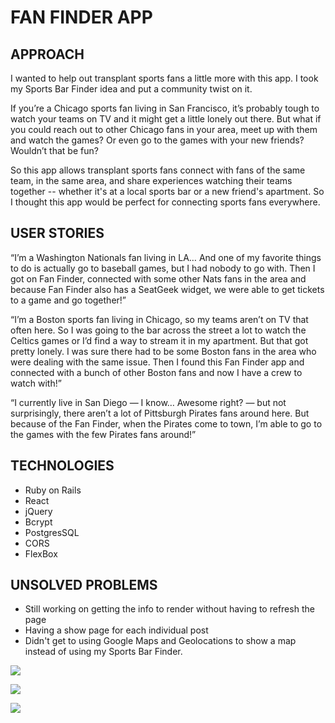 # FAN FINDER APP

## APPROACH

I wanted to help out transplant sports fans a little more with this app. I took my Sports Bar Finder idea and put a community twist on it. 

If you’re a Chicago sports fan living in San Francisco, it’s probably tough to watch your teams on TV and it might get a little lonely out there. But what if you could reach out to other Chicago fans in your area, meet up with them and watch the games? Or even go to the games with your new friends? Wouldn’t that be fun?

So this app allows transplant sports fans connect with fans of the same team, in the same area, and share experiences watching their teams together -- whether it's at a local sports bar or a new friend's apartment. So  I thought this app would be perfect for connecting sports fans everywhere. 

## USER STORIES

“I’m a Washington Nationals fan living in LA… And one of my favorite things to do is actually go to baseball games, but I had nobody to go with. Then I got on Fan Finder, connected with some other Nats fans in the area and because Fan Finder also has a SeatGeek widget, we were able to get tickets to a game and go together!”

“I’m a Boston sports fan living in Chicago, so my teams aren’t on TV that often here. So I was going to the bar across the street a lot to watch the Celtics games or I’d find a way to stream it in my apartment. But that got pretty lonely. I was sure there had to be some Boston fans in the area who were dealing with the same issue. Then I found this Fan Finder app and connected with a bunch of other Boston fans and now I have a crew to watch with!”

“I currently live in San Diego — I know… Awesome right? — but not surprisingly, there aren’t a lot of Pittsburgh Pirates fans around here. But because of the Fan Finder, when the Pirates come to town, I’m able to go to the games with the few Pirates fans around!” 

## TECHNOLOGIES

- Ruby on Rails
- React
- jQuery
- Bcrypt
- PostgresSQL
- CORS
- FlexBox

## UNSOLVED PROBLEMS
- Still working on getting the info to render without having to refresh the page
- Having a show page for each individual post
- Didn't get to using Google Maps and Geolocations to show a map instead of using my Sports Bar Finder. 


![](./src/fan-finder-login-form.png)

![](./src/fanfinder-signup-page.png)

![](./src/fan-finder-main-page.png)
